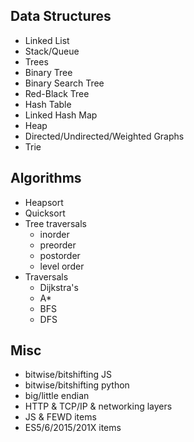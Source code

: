 
Data Structures
---------------

* Linked List
* Stack/Queue
* Trees
* Binary Tree
* Binary Search Tree
* Red-Black Tree
* Hash Table
* Linked Hash Map
* Heap
* Directed/Undirected/Weighted Graphs
* Trie


Algorithms
----------

* Heapsort
* Quicksort
* Tree traversals
    - inorder
    - preorder
    - postorder
    - level order
* Traversals
    - Dijkstra's
    - A*
    - BFS
    - DFS


Misc
-----

* bitwise/bitshifting JS
* bitwise/bitshifting python
* big/little endian
* HTTP & TCP/IP & networking layers
* JS & FEWD items
* ES5/6/2015/201X items

